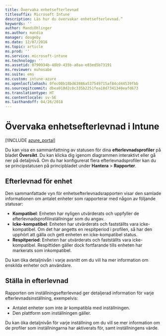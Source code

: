 ```yaml
---
title: Övervaka enhetsefterlevnad
titlesuffix: Microsoft Intune
description: Läs hur du övervakar enhetsefterlevnad.”
keywords: ''
author: MandiOhlinger
ms.author: mandia
manager: dougeby
ms.date: 12/07/2016
ms.topic: article
ms.prod: ''
ms.service: microsoft-intune
ms.technology: ''
ms.assetid: 0790934b-48b9-435b-a8aa-e83ed5b73191
ms.reviewer: muhosabe
ms.suite: ems
ms.custom: intune-azure
ms.openlocfilehash: 0fec00b18bd63986a537549715af84cd44539fbb
ms.sourcegitcommit: dbea918d2c0c335b2251fea18d7341340eafd673
ms.translationtype: HT
ms.contentlocale: sv-SE
ms.lasthandoff: 04/26/2018
---
```

# <a name="monitor-device-compliance-in-intune"></a>Övervaka enhetsefterlevnad i Intune

[!INCLUDE [azure_portal](./includes/azure_portal.md)]

Du kan visa en sammanfattning av statusen för dina **efterlevnadsprofiler** på bladet **Översikt**.
Du kan klicka dig igenom diagrammen interaktivt eller gå ner på detaljnivå. Om du har konfigurerat flera efterlevnadsprofiler kan du se principstatusen på principbladet under **Hantera** > **Rapporter**.

##  <a name="device-compliance"></a>Efterlevnad för enhet

Den sammanfattade vyn för enhetsefterlevnadsrapporten visar den samlade informationen om antalet enheter som rapporterar med någon av följande statusar:

- **Kompatibel**: Enheten har nyligen utvärderats och uppfyller de efterlevnadsprofilinställningar som du angav.
- **Icke-kompatibel**: Enheten har utvärderats och fastställts vara icke-kompatibel.  Om det har angetts en respitperiod i profilen, så har den upphört att gälla och gett enheten en icke-kompatibel status.
- **Respitperiod**: Enheten har utvärderats och fastställts vara icke-kompatibel. Respittiden gäller dock fortfarande tills enheten har markerats som inkompatibel.

Du kan öka detaljnivån i varje avsnitt om du vill ha mer information om enskilda enheter och användare.

## <a name="setting-compliance"></a>Ställa in efterlevnad

Rapporten om inställningsefterlevnad ger detaljerad information för varje efterlevnadsinställning, exempelvis:

- Antalet enheter som inte är kompatibla med inställningen.
- Den plattform som inställningen gäller.

Du kan öka detaljnivån för varje inställning om du vill se mer information om de profiler som inställningarna har aktiverats för, samt inställningens värde.
